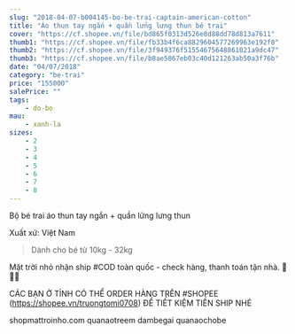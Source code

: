 ```yaml
---
slug: "2018-04-07-b004145-bo-be-trai-captain-american-cotton"
title: "Áo thun tay ngắn + quần lửng lưng thun bé trai"
cover: "https://cf.shopee.vn/file/bd865f0313d526e8d88dd78d813a7611"
thumb1: "https://cf.shopee.vn/file/fb33b4f6ca8829604577269963e192f8"
thumb2: "https://cf.shopee.vn/file/3f949376f51554675648861021a9dc47"
thumb3: "https://cf.shopee.vn/file/b8ae5867eb03c40d121263ab50a3f76b"
date: "04/07/2018"
category: "be-trai"
price: "155000"
salePrice: ""
tags:
    - do-bo
mau:
    - xanh-la
sizes:
    - 2
    - 3
    - 4
    - 5
    - 6
    - 7
    - 8
---
```


Bộ bé trai áo thun tay ngắn + quần lửng lưng thun

Xuất xứ: Việt Nam

> Dành cho bé từ 10kg - 32kg

Mặt trời nhỏ nhận ship #COD toàn quốc - check hàng, thanh toán tận nhà.  🚚🚚🚚

CÁC BẠN Ở TỈNH CÓ THỂ ORDER HÀNG TRÊN #SHOPEE (https://shopee.vn/truongtomi0708) ĐỂ TIẾT KIỆM TIỀN SHIP NHÉ

<div class="hidden">
shopmattroinho.com quanaotreem dambegai quanaochobe
</div>
